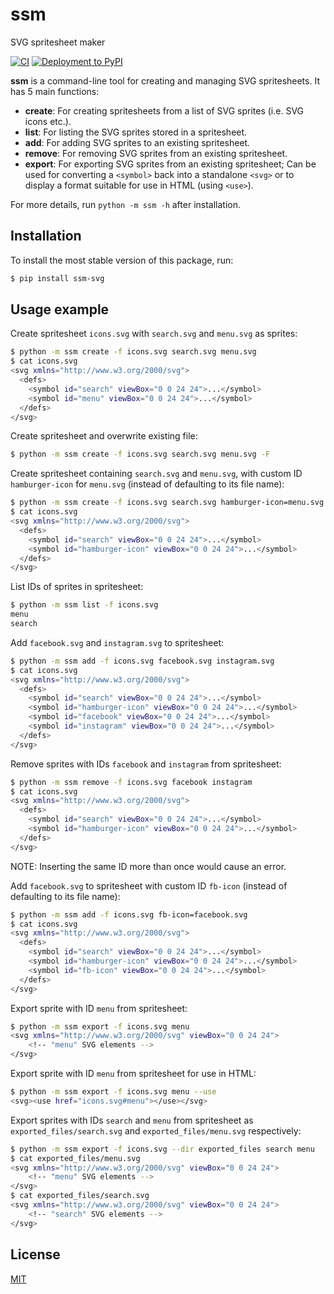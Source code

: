 # ssm

SVG spritesheet maker

[![CI](https://github.com/obeezzy/ssm/actions/workflows/main.yml/badge.svg)](https://github.com/obeezzy/ssm/actions/workflows/main.yml)
[![Deployment to PyPI](https://github.com/obeezzy/ssm/actions/workflows/deploy.yml/badge.svg?branch=v0.0.6)](https://github.com/obeezzy/ssm/actions/workflows/deploy.yml)

__ssm__ is a command-line tool for creating and managing SVG spritesheets. It has 5 main functions:

* __create__: For creating spritesheets from a list of SVG sprites (i.e. SVG icons etc.).
* __list__: For listing the SVG sprites stored in a spritesheet.
* __add__: For adding SVG sprites to an existing spritesheet.
* __remove__: For removing SVG sprites from an existing spritesheet.
* __export__: For exporting SVG sprites from an existing spritesheet; Can be used for converting a `<symbol>` back into a standalone `<svg>` or to display a format suitable for use in HTML (using `<use>`).

For more details, run `python -m ssm -h` after installation.

## Installation

To install the most stable version of this package, run:
```bash
$ pip install ssm-svg
```

## Usage example

Create spritesheet `icons.svg` with `search.svg` and `menu.svg` as sprites:

```bash
$ python -m ssm create -f icons.svg search.svg menu.svg
$ cat icons.svg
<svg xmlns="http://www.w3.org/2000/svg">
  <defs>
    <symbol id="search" viewBox="0 0 24 24">...</symbol>
    <symbol id="menu" viewBox="0 0 24 24">...</symbol>
  </defs>
</svg>
```

Create spritesheet and overwrite existing file:

```bash
$ python -m ssm create -f icons.svg search.svg menu.svg -F
```

Create spritesheet containing `search.svg` and `menu.svg`, with custom ID `hamburger-icon` for `menu.svg` (instead of defaulting to its file name):

```bash
$ python -m ssm create -f icons.svg search.svg hamburger-icon=menu.svg
$ cat icons.svg
<svg xmlns="http://www.w3.org/2000/svg">
  <defs>
    <symbol id="search" viewBox="0 0 24 24">...</symbol>
    <symbol id="hamburger-icon" viewBox="0 0 24 24">...</symbol>
  </defs>
</svg>
```

List IDs of sprites in spritesheet:

```bash
$ python -m ssm list -f icons.svg
menu
search
```

Add `facebook.svg` and `instagram.svg` to spritesheet:

```bash
$ python -m ssm add -f icons.svg facebook.svg instagram.svg
$ cat icons.svg
<svg xmlns="http://www.w3.org/2000/svg">
  <defs>
    <symbol id="search" viewBox="0 0 24 24">...</symbol>
    <symbol id="hamburger-icon" viewBox="0 0 24 24">...</symbol>
    <symbol id="facebook" viewBox="0 0 24 24">...</symbol>
    <symbol id="instagram" viewBox="0 0 24 24">...</symbol>
  </defs>
</svg>
```

Remove sprites with IDs `facebook` and `instagram` from spritesheet:

```bash
$ python -m ssm remove -f icons.svg facebook instagram
$ cat icons.svg
<svg xmlns="http://www.w3.org/2000/svg">
  <defs>
    <symbol id="search" viewBox="0 0 24 24">...</symbol>
    <symbol id="hamburger-icon" viewBox="0 0 24 24">...</symbol>
  </defs>
</svg>
```

NOTE: Inserting the same ID more than once would cause an error.

Add `facebook.svg` to spritesheet with custom ID `fb-icon` (instead of defaulting to its file name):

```bash
$ python -m ssm add -f icons.svg fb-icon=facebook.svg
$ cat icons.svg
<svg xmlns="http://www.w3.org/2000/svg">
  <defs>
    <symbol id="search" viewBox="0 0 24 24">...</symbol>
    <symbol id="hamburger-icon" viewBox="0 0 24 24">...</symbol>
    <symbol id="fb-icon" viewBox="0 0 24 24">...</symbol>
  </defs>
</svg>
```

Export sprite with ID `menu` from spritesheet:

```bash
$ python -m ssm export -f icons.svg menu
<svg xmlns="http://www.w3.org/2000/svg" viewBox="0 0 24 24">
    <!-- "menu" SVG elements -->
</svg>
```

Export sprite with ID `menu` from spritesheet for use in HTML:

```bash
$ python -m ssm export -f icons.svg menu --use
<svg><use href="icons.svg#menu"></use></svg>
```

Export sprites with IDs `search` and `menu` from spritesheet as `exported_files/search.svg` and `exported_files/menu.svg` respectively:

```bash
$ python -m ssm export -f icons.svg --dir exported_files search menu
$ cat exported_files/menu.svg
<svg xmlns="http://www.w3.org/2000/svg" viewBox="0 0 24 24">
    <!-- "menu" SVG elements -->
</svg>
$ cat exported_files/search.svg
<svg xmlns="http://www.w3.org/2000/svg" viewBox="0 0 24 24">
    <!-- "search" SVG elements -->
</svg>
```

## License

[MIT](https://choosealicense.com/licenses/mit/)
